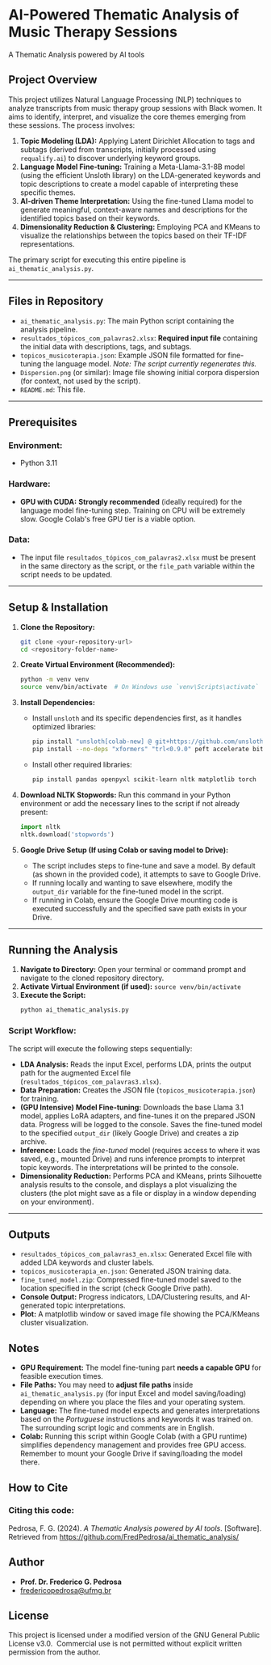 # AI-Powered Thematic Analysis of Music Therapy Sessions
A Thematic Analysis powered by AI tools

## Project Overview

This project utilizes Natural Language Processing (NLP) techniques to analyze transcripts from music therapy group sessions with Black women. It aims to identify, interpret, and visualize the core themes emerging from these sessions. The process involves:

1.  **Topic Modeling (LDA):** Applying Latent Dirichlet Allocation to tags and subtags (derived from transcripts, initially processed using `requalify.ai`) to discover underlying keyword groups.
2.  **Language Model Fine-tuning:** Training a Meta-Llama-3.1-8B model (using the efficient Unsloth library) on the LDA-generated keywords and topic descriptions to create a model capable of interpreting these specific themes.
3.  **AI-driven Theme Interpretation:** Using the fine-tuned Llama model to generate meaningful, context-aware names and descriptions for the identified topics based on their keywords.
4.  **Dimensionality Reduction & Clustering:** Employing PCA and KMeans to visualize the relationships between the topics based on their TF-IDF representations.

The primary script for executing this entire pipeline is `ai_thematic_analysis.py`.


---

## Files in Repository

*   `ai_thematic_analysis.py`: The main Python script containing the analysis pipeline.
*   `resultados_tópicos_com_palavras2.xlsx`: **Required input file** containing the initial data with descriptions, tags, and subtags.
*   `topicos_musicoterapia.json`: Example JSON file formatted for fine-tuning the language model. *Note: The script currently regenerates this.*
*   `Dispersion.png` (or similar): Image file showing initial corpora dispersion (for context, not used by the script).
*   `README.md`: This file.

---

## Prerequisites

### Environment:
*   Python 3.11

### Hardware:
*   **GPU with CUDA:** **Strongly recommended** (ideally required) for the language model fine-tuning step. Training on CPU will be extremely slow. Google Colab's free GPU tier is a viable option.

### Data:
*   The input file `resultados_tópicos_com_palavras2.xlsx` must be present in the same directory as the script, or the `file_path` variable within the script needs to be updated.

---

## Setup & Installation

1.  **Clone the Repository:**
    ```bash
    git clone <your-repository-url>
    cd <repository-folder-name>
    ```

2.  **Create Virtual Environment (Recommended):**
    ```bash
    python -m venv venv
    source venv/bin/activate  # On Windows use `venv\Scripts\activate`
    ```

3.  **Install Dependencies:**
    *   Install `unsloth` and its specific dependencies first, as it handles optimized libraries:
        ```bash
        pip install "unsloth[colab-new] @ git+https://github.com/unslothai/unsloth.git"
        pip install --no-deps "xformers" "trl<0.9.0" peft accelerate bitsandbytes transformers # Ensure transformers is installed too
        ```
    *   Install other required libraries:
        ```bash
        pip install pandas openpyxl scikit-learn nltk matplotlib torch 
        ```

4.  **Download NLTK Stopwords:** Run this command in your Python environment or add the necessary lines to the script if not already present:
    ```python
    import nltk
    nltk.download('stopwords')
    ```

5.  **Google Drive Setup (If using Colab or saving model to Drive):**
    *   The script includes steps to fine-tune and save a model. By default (as shown in the provided code), it attempts to save to Google Drive.
    *   If running locally and wanting to save elsewhere, modify the `output_dir` variable for the fine-tuned model in the script.
    *   If running in Colab, ensure the Google Drive mounting code is executed successfully and the specified save path exists in your Drive.

---

## Running the Analysis

1.  **Navigate to Directory:** Open your terminal or command prompt and navigate to the cloned repository directory.
2.  **Activate Virtual Environment (if used):** `source venv/bin/activate`
3.  **Execute the Script:**
    ```bash
    python ai_thematic_analysis.py
    ```

### Script Workflow:

The script will execute the following steps sequentially:

*   **LDA Analysis:** Reads the input Excel, performs LDA, prints the output path for the augmented Excel file (`resultados_tópicos_com_palavras3.xlsx`).
*   **Data Preparation:** Creates the JSON file (`topicos_musicoterapia.json`) for training.
*   **(GPU Intensive) Model Fine-tuning:** Downloads the base Llama 3.1 model, applies LoRA adapters, and fine-tunes it on the prepared JSON data. Progress will be logged to the console. Saves the fine-tuned model to the specified `output_dir` (likely Google Drive) and creates a zip archive.
*   **Inference:** Loads the *fine-tuned* model (requires access to where it was saved, e.g., mounted Drive) and runs inference prompts to interpret topic keywords. The interpretations will be printed to the console.
*   **Dimensionality Reduction:** Performs PCA and KMeans, prints Silhouette analysis results to the console, and displays a plot visualizing the clusters (the plot might save as a file or display in a window depending on your environment).

---

## Outputs

*   `resultados_tópicos_com_palavras3_en.xlsx`: Generated Excel file with added LDA keywords and cluster labels.
*   `topicos_musicoterapia_en.json`: Generated JSON training data.
*   `fine_tuned_model.zip`: Compressed fine-tuned model saved to the location specified in the script (check Google Drive path).
*   **Console Output:** Progress indicators, LDA/Clustering results, and AI-generated topic interpretations.
*   **Plot:** A matplotlib window or saved image file showing the PCA/KMeans cluster visualization.

## Notes

*   **GPU Requirement:** The model fine-tuning part **needs a capable GPU** for feasible execution times.
*   **File Paths:** You may need to **adjust file paths** inside `ai_thematic_analysis.py` (for input Excel and model saving/loading) depending on where you place the files and your operating system.
*   **Language:** The fine-tuned model expects and generates interpretations based on the *Portuguese* instructions and keywords it was trained on. The surrounding script logic and comments are in English.
*   **Colab:** Running this script within Google Colab (with a GPU runtime) simplifies dependency management and provides free GPU access. Remember to mount your Google Drive if saving/loading the model there.

## How to Cite

### Citing this code:
Pedrosa, F. G. (2024). *A Thematic Analysis powered by AI tools*. [Software]. Retrieved from https://github.com/FredPedrosa/ai_thematic_analysis/

## Author

*   **Prof. Dr. Frederico G. Pedrosa**
*   fredericopedrosa@ufmg.br

## License

This project is licensed under a modified version of the GNU General Public License v3.0.  
Commercial use is not permitted without explicit written permission from the author.
